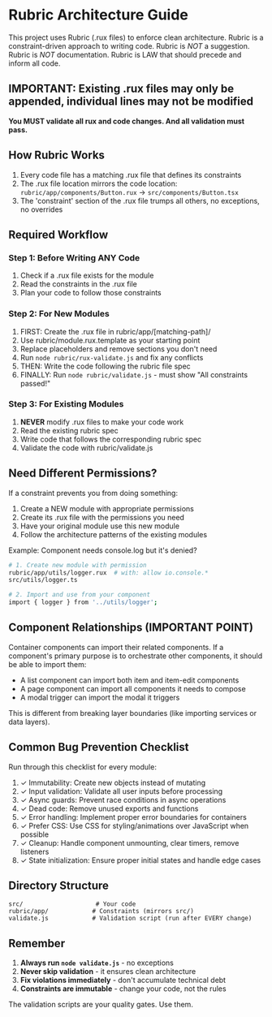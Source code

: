 # Rubric Architecture Guide

This project uses Rubric (.rux files) to enforce clean architecture. Rubric is a constraint-driven approach to writing code. Rubric is *NOT* a suggestion. Rubric is *NOT* documentation. Rubric is LAW that should precede and inform all code. 

## IMPORTANT: Existing .rux files may only be appended, individual lines may not be modified

**You MUST validate all rux and code changes. And all validation must pass.**

## How Rubric Works

1. Every code file has a matching .rux file that defines its constraints
2. The .rux file location mirrors the code location: `rubric/app/components/Button.rux` → `src/components/Button.tsx`
3. The 'constraint' section of the .rux file trumps all others, no exceptions, no overrides

## Required Workflow

### Step 1: Before Writing ANY Code
1. Check if a .rux file exists for the module
2. Read the constraints in the .rux file
3. Plan your code to follow those constraints

### Step 2: For New Modules
1. FIRST: Create the .rux file in rubric/app/[matching-path]/
2. Use rubric/module.rux.template as your starting point
3. Replace placeholders and remove sections you don't need
4. Run `node rubric/rux-validate.js` and fix any conflicts
5. THEN: Write the code following the rubric file spec
6. FINALLY: Run `node rubric/validate.js` - must show "All constraints passed!"

### Step 3: For Existing Modules
1. **NEVER** modify .rux files to make your code work
2. Read the existing rubric spec
3. Write code that follows the corresponding rubric spec
4. Validate the code with rubric/validate.js

## Need Different Permissions?

If a constraint prevents you from doing something:
1. Create a NEW module with appropriate permissions
2. Create its .rux file with the permissions you need
3. Have your original module use this new module
4. Follow the architecture patterns of the existing modules

Example: Component needs console.log but it's denied?
```bash
# 1. Create new module with permission
rubric/app/utils/logger.rux  # with: allow io.console.*
src/utils/logger.ts

# 2. Import and use from your component
import { logger } from '../utils/logger';
```

## Component Relationships (IMPORTANT POINT)
Container components can import their related components. If a component's primary purpose is to orchestrate other components, it should be able to import them:

- A list component can import both item and item-edit components
- A page component can import all components it needs to compose
- A modal trigger can import the modal it triggers

This is different from breaking layer boundaries (like importing services or data layers).

## Common Bug Prevention Checklist
Run through this checklist for every module:
1. ✓ Immutability: Create new objects instead of mutating
2. ✓ Input validation: Validate all user inputs before processing
3. ✓ Async guards: Prevent race conditions in async operations  
4. ✓ Dead code: Remove unused exports and functions
5. ✓ Error handling: Implement proper error boundaries for containers
6. ✓ Prefer CSS: Use CSS for styling/animations over JavaScript when possible
7. ✓ Cleanup: Handle component unmounting, clear timers, remove listeners
8. ✓ State initialization: Ensure proper initial states and handle edge cases

## Directory Structure
```
src/                    # Your code
rubric/app/            # Constraints (mirrors src/)
validate.js            # Validation script (run after EVERY change)
```

## Remember

1. **Always run `node validate.js`** - no exceptions
2. **Never skip validation** - it ensures clean architecture
3. **Fix violations immediately** - don't accumulate technical debt
4. **Constraints are immutable** - change your code, not the rules

The validation scripts are your quality gates. Use them.